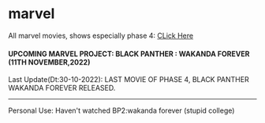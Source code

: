 # marvel

All marvel movies, shows especially phase 4: [CLick Here](https://github.com/gunjan1909/marvel/blob/main/MCU%20RESEARCH.md)

#### UPCOMING MARVEL PROJECT: BLACK PANTHER : WAKANDA FOREVER (11TH NOVEMBER,2022)

Last Update(Dt:30-10-2022): LAST MOVIE OF PHASE 4, BLACK PANTHER WAKANDA FOREVER RELEASED.

<hr/>
Personal Use:
Haven't watched BP2:wakanda forever (stupid college)

